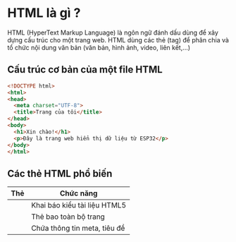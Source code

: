 # HTML là gì ? #
HTML (HyperText Markup Language) là ngôn ngữ đánh dấu dùng để xây dựng cấu trúc cho một trang web. HTML dùng các thẻ (tag) để phân chia và tổ chức nội dung văn bản (văn bản, hình ảnh, video, liên kết,...)

## Cấu trúc cơ bản của một file HTML ##
```html 
<!DOCTYPE html>
<html>
<head>
  <meta charset="UTF-8">
  <title>Trang của tôi</title>
</head>
<body>
  <h1>Xin chào!</h1>
  <p>Đây là trang web hiển thị dữ liệu từ ESP32</p>
</body>
</html>
```

## Các thẻ HTML phổ biến ##
|Thẻ|Chức năng| 
|---|---------|
|<!DOCTYPE html>| Khai báo kiểu tài liệu HTML5|
|<html>| Thẻ bao toàn bộ trang|
|<head>| Chứa thông tin meta, tiêu đề <title>, CSS, script|
|<title>| Tiêu đề tab trình duyệt |
|<meta charset="UTF-8">|Khai báo bảng mã UTF-8 (hỗ trợ tiếng Việt)|
|<body>|Phần hiển thị chính của trang (nội dung người dùng nhìn thấy)|

### 1. Các thẻ văn bản ###
|Thẻ|Chức năng|
|---|---------|
|<h1> đến <h6>| Tiêu đề văn bản từ lớn đến nhỏ|
|<p>|Đoạn văn|
|<br>|Xuống dòng|
|<hr>|Kẻ đường ngang|
|<strong> hoặc <b>|In đậm|
|<em> hoặc <i>|In nghiêng|
|<span>| Nội dung nhỏ, để định dạng một phần nội dung|
|<div>|Khối nội dung (phân vùng giao diện)|

### 2. Liên kết và ảnh ###
|Thẻ|Chức năng|
|---|---------|
|<a href="...">|Tạo liên kết|
|<img src="..." alt="...">| Hiển thị hình ảnh|

### 3. Biểu mẫu (Form) nhập liệu ###
|Thẻ|Chức năng|
|---|---------|
|<form>| Khung biểu mẫu|
|<input>| Nhập liệu (text, number,...)|
|<textarea>|Nhập nội dung dài|
|<button> hoặc <input type="submit">|Nút gửi dữ liệu|

Ví du:
```html
<form>
  <label for="temp">Nhiệt độ:</label>
  <input type="text" id="temp">
</form>
```

### 4. Thẻ giao diện nâng cao ###
|Thẻ|Chức năng|
|---|---------|
|<table>|Bảng dữ liệu|
|<ul>/<ol>|Danh sách (unordered/ordered)|
|<li>|Mỗi mục trong danh sách|
|<script>|Dùng để nhúng Javascript|
|<style>|Dùng để viết CSS nội trang|

## Các thuộc tính chung cho mọi thẻ HTML ## 
|Thuộc tính| Mô tả|
|----------|------|
|`id`| Định danh duy nhất cho một phần tử|
|`class`| Nhóm các phần tử để áp dụng CSS hoặc JS|
|`style`|Viết CSS trực tiếp từ trong phần tử|
|`title`| Hiển thị chú thích khi rê chuột|
|`hidden`|Ẩn phần tử khỏi hiển thị|
|`data-*`|Tạo thuộc tính tùy chỉnh (custom data)|

### 1. Thuộc tính thẻ `<input>`, `<textarea>`, `<select>` ###
| Thuộc tính     | Mô tả                                                |
| -------------- | ---------------------------------------------------- |
| `type`         | Loại ô nhập (text, password, checkbox,...)           |
| `value`        | Giá trị mặc định hoặc hiện tại                       |
| `name`         | Tên dùng để gửi dữ liệu khi submit                   |
| `placeholder`  | Gợi ý nội dung nên nhập                              |
| `required`     | Bắt buộc phải nhập                                   |
| `readonly`     | Chỉ đọc, không cho chỉnh sửa                         |
| `disabled`     | Vô hiệu hóa trường nhập                              |
| `maxlength`    | Số ký tự tối đa cho phép                             |
| `min`, `max`   | Giới hạn giá trị số/ngày                             |
| `checked`      | Checkbox/Radio được chọn mặc định                    |
| `autocomplete` | Cho phép trình duyệt gợi ý nội dung đã nhập trước đó |

### 2. Thuộc tính thẻ `<a>` (liên kết) ###
| Thuộc tính | Mô tả                                                        |
| ---------- | ------------------------------------------------------------ |
| `href`     | Đường dẫn URL đến nơi muốn chuyển                            |
| `target`   | Mở liên kết ở đâu (`_blank`, `_self`, ...)                   |
| `download` | Tải file thay vì mở nó                                       |
| `rel`      | Quan hệ giữa trang hiện tại và trang liên kết (SEO, bảo mật) |

### 3. Thuộc tính `<img>`, `<video>`, `<audio>` ###
| Thuộc tính        | Mô tả                                   |
| ----------------- | --------------------------------------- |
| `src`             | Đường dẫn file                          |
| `alt`             | Mô tả ảnh (dành cho SEO và khi ảnh lỗi) |
| `width`, `height` | Kích thước                              |
| `controls`        | Hiện điều khiển (cho video/audio)       |
| `autoplay`        | Tự động chạy                            |
| `loop`            | Phát lại liên tục                       |
| `muted`           | Bật tắt âm thanh                        |

### 4. Thuộc tính `<form>`, `<button>` ###
| Thuộc tính      | Mô tả                                      |
| --------------- | ------------------------------------------ |
| `action`        | URL nơi dữ liệu form sẽ gửi đến            |
| `method`        | Cách gửi dữ liệu (`GET` hoặc `POST`)       |
| `enctype`       | Kiểu mã hóa dữ liệu (dùng khi upload file) |
| `target`        | Mở kết quả gửi ở đâu                       |
| `type` (button) | `submit`, `reset`, `button`                |

### 5. Thuộc tính sự kiện ###
| Thuộc tính                  | Mô tả                   |
| --------------------------- | ----------------------- |
| `onclick`                   | Khi click vào           |
| `onchange`                  | Khi giá trị thay đổi    |
| `oninput`                   | Khi nhập dữ liệu        |
| `onmouseover`, `onmouseout` | Khi rê chuột vào/ra     |
| `onkeydown`, `onkeyup`      | Khi nhấn/phát hành phím |

Ví dụ: 
```html
<input 
  id="email" 
  class="form-control" 
  name="email" 
  type="email" 
  placeholder="Nhập email của bạn" 
  required 
  maxlength="50">
```
## MẸO: ##
* HTML chỉ xây dựng khung cho trang web
* Để làm đẹp -> Dùng CSS (`<style>`)
* Để có chức năng kết nối MQTT socket -> Dùng Javascript (`<script>`)